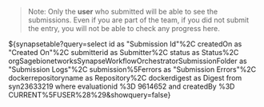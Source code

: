 
> Note: Only the **user** who submitted will be able to see the submissions.  Even if you are part of the team, if you did not submit the entry, you will not be able to check any progress here.

${synapsetable?query=select id as "Submission Id"%2C createdOn as "Created On"%2C submitterid as Submitter%2C status as Status%2C orgSagebionetworksSynapseWorkflowOrchestratorSubmissionFolder as "Submission Logs"%2C submission%5Ferrors as "Submission Errors"%2C dockerrepositoryname as Repository%2C dockerdigest as Digest  from  syn23633219 where evaluationid %3D 9614652 and createdBy %3D CURRENT%5FUSER%28%29&showquery=false}
